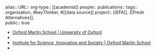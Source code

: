 alias::
URL::
org-type:: [[academia]] 
people:: 
publications:: 
tags:: organisation, #keyThinker, #[[data source]] 
project:: [[EFA]], [[Fresh Alternatives]],  
public:: true

- [Oxford Martin School | University of Oxford](https://www.oxfordmartin.ox.ac.uk/)
-
- [Institute for Science, Innovation and Society | Oxford Martin School](https://www.oxfordmartin.ox.ac.uk/insis/)
-
